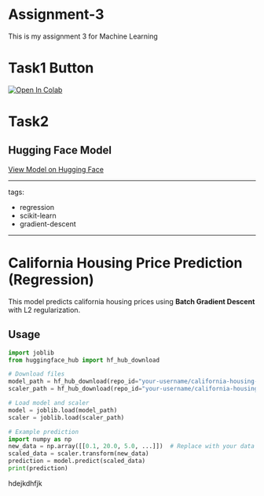 # Assignment-3
This is my assignment 3 for Machine Learning


# Task1 Button 
[![Open In Colab](https://colab.research.google.com/assets/colab-badge.svg)](https://colab.research.google.com/github/kainat5008/Assignment-3/blob/main/ML_TASK1_A3.ipynb)

# Task2 

## Hugging Face Model
[View Model on Hugging Face](https://huggingface.co/keenu-5008/california-housing-regression)

---
tags:
- regression
- scikit-learn
- gradient-descent
---

# California Housing Price Prediction (Regression)

This model predicts california housing prices using **Batch Gradient Descent** with L2 regularization.

## Usage
```python
import joblib
from huggingface_hub import hf_hub_download

# Download files
model_path = hf_hub_download(repo_id="your-username/california-housing-regression", filename="batch_gd_model.pkl")
scaler_path = hf_hub_download(repo_id="your-username/california-housing-regression", filename="scaler.pkl")

# Load model and scaler
model = joblib.load(model_path)
scaler = joblib.load(scaler_path)

# Example prediction
import numpy as np
new_data = np.array([[0.1, 20.0, 5.0, ...]])  # Replace with your data
scaled_data = scaler.transform(new_data)
prediction = model.predict(scaled_data)
print(prediction)
```

hdejkdhfjk
